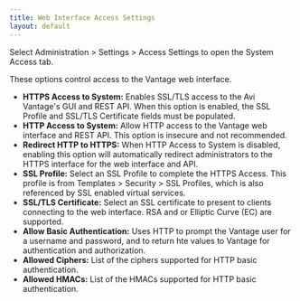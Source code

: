```yaml
---
title: Web Interface Access Settings
layout: default
---
```

Select Administration > Settings > Access Settings to open the System Access tab.

These options control access to the Vantage web interface.

* **HTTPS Access to System:** Enables SSL/TLS access to the Avi Vantage's GUI and REST API. When this option is enabled, the SSL Profile and SSL/TLS Certificate fields must be populated. 
* **HTTP Access to System:** Allow HTTP access to the Vantage web interface and REST API. This option is insecure and not recommended. 
* **Redirect HTTP to HTTPS:** When HTTP Access to System is disabled, enabling this option will automatically redirect administrators to the HTTPS interface for the web interface and API. 
* **SSL Profile:** Select an SSL Profile to complete the HTTPS Access. This profile is from Templates > Security > SSL Profiles, which is also referenced by SSL enabled virtual services. 
* **SSL/TLS Certificate:** Select an SSL certificate to present to clients connecting to the web interface. RSA and or Elliptic Curve (EC) are supported. 
* **Allow Basic Authentication:** Uses HTTP to prompt the Vantage user for a username and password, and to return hte values to Vantage for authentication and authorization. 
* **Allowed Ciphers:** List of the ciphers supported for HTTP basic authentication. 
* **Allowed HMACs:** List of the HMACs supported for HTTP basic authentication.
    
